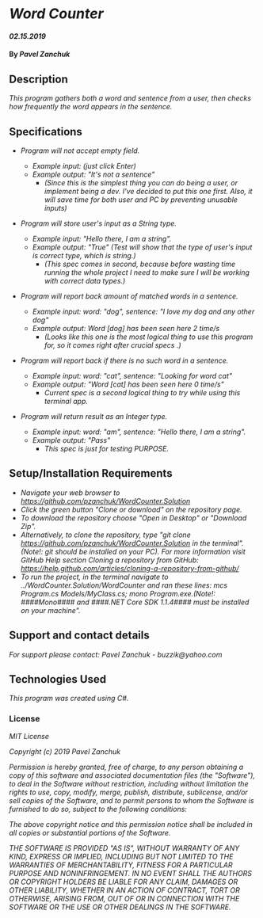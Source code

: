 # _Word Counter_

#### _02.15.2019_

#### By _**Pavel Zanchuk**_

## Description

_This program gathers both a word and sentence from a user, then checks how frequently the word appears in the sentence._

## Specifications

* _Program will not accept empty field._
  * _Example input: (just click Enter)_
  * _Example output: "It's not a sentence"_
    * _(Since this is the simplest thing you can do being a user, or implement being a dev. I've decided to put this one first. Also, it will save time for both user and PC by preventing unusable inputs)_

* _Program will store user's input as a String type._
  * _Example input: "Hello there, I am a string"._
  * _Example output: "True" (Test will show that the type of user's input is correct type, which is string.)_
    * _(This spec comes in second, because before wasting time running the whole project I need to make sure I will be working with correct data types.)_

* _Program will report back amount of matched words in a sentence._
  * _Example input: word: "dog", sentence: "I love my dog and any other dog"_
  * _Example output: Word [dog] has been seen here 2 time/s_
    * _(Looks like this one is the most logical thing to use this program for, so it comes right after crucial specs .)_

* _Program will report back if there is no such word in a sentence._
  * _Example input: word: "cat", sentence: "Looking for word cat"_
  * _Example output: "Word [cat] has been seen here 0 time/s"_
    * _Current spec is a second logical thing to try while using this terminal app._

* _Program will return result as an Integer type._
  * _Example input: word: "am", sentence: "Hello there, I am a string"._
  * _Example output: "Pass"_
    * _This spec is just for testing PURPOSE._


## Setup/Installation Requirements
* _Navigate your web browser to https://github.com/pzanchuk/WordCounter.Solution_
* _Click the green button "Clone or download" on the repository page._
* _To download the repository choose "Open in Desktop" or "Download Zip"._
* _Alternatively, to clone the repository, type "git clone https://github.com/pzanchuk/WordCounter.Solution in the terminal". (Note!: git should be installed on your PC).  For more    information visit GitHub Help section Cloning a repository from GitHub:
https://help.github.com/articles/cloning-a-repository-from-github/_
* _To run the project, in the terminal navigate to ../WordCounter.Solution/WordCounter and ran these lines: mcs Program.cs Models/MyClass.cs; mono Program.exe.(Note!: ####Mono#### and ####.NET Core SDK 1.1.4#### must be installed on your machine"._


## Support and contact details

_For support please contact:_
_Pavel Zanchuk - buzzik@yahoo.com_

## Technologies Used

_This program was created using C#._

### License

*MIT License*

*Copyright (c) 2019 Pavel Zanchuk*

*Permission is hereby granted, free of charge, to any person obtaining a copy of this software and associated documentation files (the "Software"), to deal in the Software without restriction, including without limitation the rights to use, copy, modify, merge, publish, distribute, sublicense, and/or sell copies of the Software, and to permit persons to whom the Software is furnished to do so, subject to the following conditions:*

*The above copyright notice and this permission notice shall be included in all copies or substantial portions of the Software.*

*THE SOFTWARE IS PROVIDED "AS IS", WITHOUT WARRANTY OF ANY KIND, EXPRESS OR IMPLIED, INCLUDING BUT NOT LIMITED TO THE WARRANTIES OF MERCHANTABILITY, FITNESS FOR A PARTICULAR PURPOSE AND NONINFRINGEMENT. IN NO EVENT SHALL THE AUTHORS OR COPYRIGHT HOLDERS BE LIABLE FOR ANY CLAIM, DAMAGES OR OTHER LIABILITY, WHETHER IN AN ACTION OF CONTRACT, TORT OR OTHERWISE, ARISING FROM, OUT OF OR IN CONNECTION WITH THE SOFTWARE OR THE USE OR OTHER DEALINGS IN THE SOFTWARE.*

